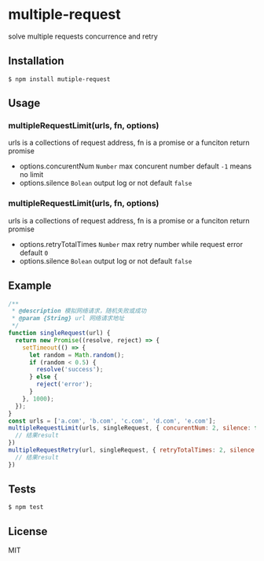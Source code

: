 # multiple-request
solve multiple requests concurrence and retry
## Installation

```$ npm install mutiple-request```

## Usage
### multipleRequestLimit(urls, fn, options)
urls is a collections of request address, fn is a promise or a funciton return promise  
* options.concurentNum `Number` max concurent number default `-1` means no limit
* options.silence `Bolean` output log or not default `false` 
### multipleRequestLimit(urls, fn, options)
urls is a collections of request address, fn is a promise or a funciton return promise  
* options.retryTotalTimes `Number` max retry number while request error  default `0`
* options.silence `Bolean` output log or not default `false` 
## Example
```javascript
/**
 * @description 模拟网络请求，随机失败或成功
 * @param {String} url 网络请求地址  
 */
function singleRequest(url) {
  return new Promise((resolve, reject) => {
    setTimeout(() => {
      let random = Math.random();
      if (random < 0.5) {
        resolve('success');
      } else {
        reject('error');
      }
    }, 1000);
  });
}
const urls = ['a.com', 'b.com', 'c.com', 'd.com', 'e.com'];
multipleRequestLimit(urls, singleRequest, { concurentNum: 2, silence: false }).then((res) => {
  // 结果result
})
multipleRequestRetry(url, singleRequest, { retryTotalTimes: 2, silence: false }).then((res) => {
  // 结果result
})
```
## Tests
```$ npm test```
## License
MIT